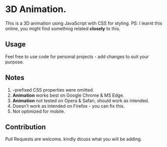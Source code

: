 # 3D Animation.

This is a 3D animation using JavaScript with CSS for styling.
PS: I learnt this online, you might find something related **closely** to this.

## Usage

Feel free to use code for personal projects - add changes to suit your purpose.

## Notes

1. -prefixed CSS properties were omitted.
2. **Animation** works best on Google Chrome & MS Edge.
3. **Animation** not tested on Opera & Safari, should work as intended.
4. Doesn't work as intended on Firefox - you can fix this.
5. Not optimized for mobile.

## Contribution

Pull Requests are welcome. kindly dicuss what you will be adding.
